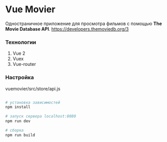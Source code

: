 # Vue Movier

Одностраничное приложение для просмотра фильмов с помощью **The Movie Database API**.
https://developers.themoviedb.org/3 

### Технологии
1. Vue 2
2. Vuex
3. Vue-router

### Настройка

vuemovier/src/store/api.js


``` bash

# установка зависимостей
npm install

# запуск сервера localhost:8080
npm run dev

# сборка
npm run build

